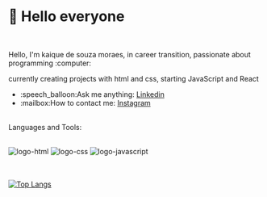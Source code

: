 <h1>👋 Hello everyone</h1>
<br>

 <p>Hello, I'm kaique de souza moraes, in career transition, passionate about programming :computer: </p>
 <p>currently creating projects with html and css, starting JavaScript and React</p>


<ul align="left">
<li>:speech_balloon:Ask me anything: <a href="https://www.linkedin.com/in/kaique-de-souza-moraes/" target=blank">Linkedin</a></li>
<li>:mailbox:How to contact me: <a href="https://www.instagram.com/kaiquesouza.m7/ "target=blank">Instagram</a></li>
</ul>

<p align="left">
 <br />
 Languages and Tools:
 </p>
<br />

<div display="inline">
<img src="https://img.shields.io/badge/HTML5-E34F26?style=for-the-badge&logo=html5&logoColor=white" alt="logo-html" />
<img src="https://img.shields.io/badge/CSS3-1572B6?style=for-the-badge&logo=css3&logoColor=white" alt="logo-css" />
<img src="https://img.shields.io/badge/JavaScript-F7DF1E?style=for-the-badge&logo=javascript&logoColor=black" alt="logo-javascript" />
</div>

<br>

<br />

[![Top Langs](https://github-readme-stats.vercel.app/api/top-langs/?username=KaiqueSouzaM&layout=compact&show_icons=true&theme=buefy)](https://github.com/rodolfomori/github-readme-stats)
